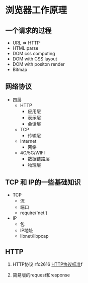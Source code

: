 # 浏览器工作原理

## 一个请求的过程
- URL => HTTP
- HTML parse
- DOM css computing
- DOM with CSS layout
- DOM with positon render
- Bitmap

## 网络协议
 - 四层
   - HTTP
      - 应用层
      - 表示层
      - 会话层
   - TCP
      - 传输层
   - Internet
      - 网络
   - 4G/5G/WIFI
      - 数据链路层
      - 物理层

## TCP 和 IP的一些基础知识
- TCP
   - 流
   - 端口
   - require('net')
- IP
   - 包
   - IP地址
   - libnet/libpcap     

## HTTP

1. HTTP协议 rfc2616 
[HTTP协议标准](https://tools.ietf.org/html/rfc2616)f

2. 简易版的request和response

